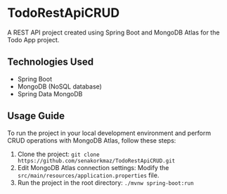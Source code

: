 # TodoRestApiCRUD
A REST API project created using Spring Boot and MongoDB Atlas for the Todo App project.

## Technologies Used

- Spring Boot
- MongoDB (NoSQL database)
- Spring Data MongoDB
  
## Usage Guide
To run the project in your local development environment and perform CRUD operations with MongoDB Atlas, follow these steps:

1. Clone the project: `git clone https://github.com/senakorkmaz/TodoRestApiCRUD.git`
2. Edit MongoDB Atlas connection settings: Modify the `src/main/resources/application.properties` file.
3. Run the project in the root directory: `./mvnw spring-boot:run`
